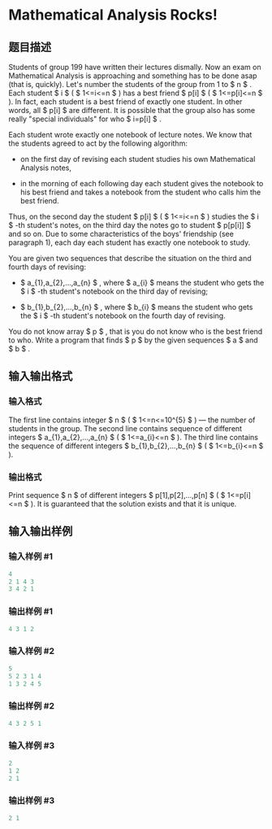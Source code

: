 # Mathematical Analysis Rocks!

## 题目描述

Students of group 199 have written their lectures dismally. Now an exam on Mathematical Analysis is approaching and something has to be done asap (that is, quickly). Let's number the students of the group from 1 to $ n $ . Each student $ i $ ( $ 1<=i<=n $ ) has a best friend $ p[i] $ ( $ 1<=p[i]<=n $ ). In fact, each student is a best friend of exactly one student. In other words, all $ p[i] $ are different. It is possible that the group also has some really "special individuals" for who $ i=p[i] $ .

Each student wrote exactly one notebook of lecture notes. We know that the students agreed to act by the following algorithm:

- on the first day of revising each student studies his own Mathematical Analysis notes,

- in the morning of each following day each student gives the notebook to his best friend and takes a notebook from the student who calls him the best friend.

Thus, on the second day the student $ p[i] $ ( $ 1<=i<=n $ ) studies the $ i $ -th student's notes, on the third day the notes go to student $ p[p[i]] $ and so on. Due to some characteristics of the boys' friendship (see paragraph 1), each day each student has exactly one notebook to study.

You are given two sequences that describe the situation on the third and fourth days of revising:

- $ a_{1},a_{2},...,a_{n} $ , where $ a_{i} $ means the student who gets the $ i $ -th student's notebook on the third day of revising;

- $ b_{1},b_{2},...,b_{n} $ , where $ b_{i} $ means the student who gets the $ i $ -th student's notebook on the fourth day of revising.

You do not know array $ p $ , that is you do not know who is the best friend to who. Write a program that finds $ p $ by the given sequences $ a $ and $ b $ .

## 输入输出格式

### 输入格式

The first line contains integer $ n $ ( $ 1<=n<=10^{5} $ ) — the number of students in the group. The second line contains sequence of different integers $ a_{1},a_{2},...,a_{n} $ ( $ 1<=a_{i}<=n $ ). The third line contains the sequence of different integers $ b_{1},b_{2},...,b_{n} $ ( $ 1<=b_{i}<=n $ ).

### 输出格式

Print sequence $ n $ of different integers $ p[1],p[2],...,p[n] $ ( $ 1<=p[i]<=n $ ). It is guaranteed that the solution exists and that it is unique.

## 输入输出样例

### 输入样例 #1

```cpp
4
2 1 4 3
3 4 2 1

```
### 输出样例 #1

```cpp
4 3 1 2 
```


### 输入样例 #2

```cpp
5
5 2 3 1 4
1 3 2 4 5

```
### 输出样例 #2

```cpp
4 3 2 5 1 
```


### 输入样例 #3

```cpp
2
1 2
2 1

```
### 输出样例 #3

```cpp
2 1 
```


